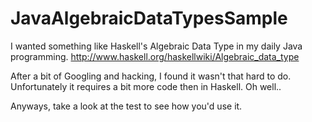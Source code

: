 JavaAlgebraicDataTypesSample
============================

I wanted something like Haskell's Algebraic Data Type in my daily Java programming.
http://www.haskell.org/haskellwiki/Algebraic_data_type

After a bit of Googling and hacking, I found it wasn't that hard to do.
Unfortunately it requires a bit more code then in Haskell.  Oh well..

Anyways, take a look at the test to see how you'd use it.
